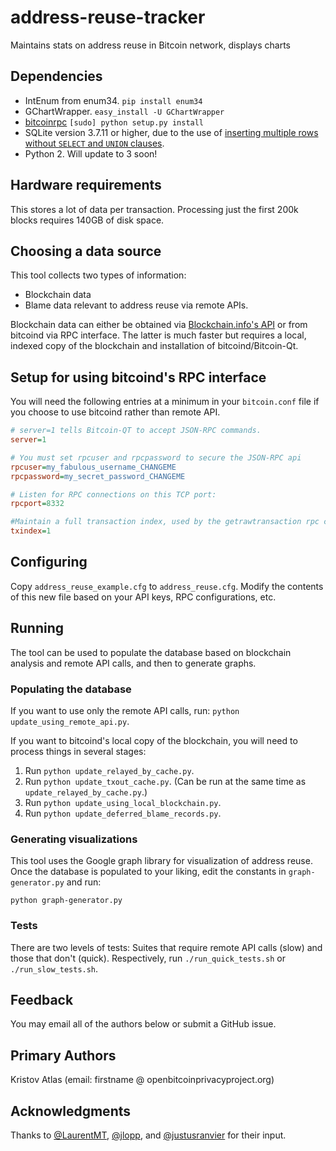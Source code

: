 # address-reuse-tracker
Maintains stats on address reuse in Bitcoin network, displays charts

## Dependencies

* IntEnum from enum34. `pip install enum34`
* GChartWrapper. `easy_install -U GChartWrapper`
* [bitcoinrpc](https://github.com/jgarzik/python-bitcoinrpc) `[sudo] python setup.py install`
* SQLite version 3.7.11 or higher, due to the use of [inserting multiple rows without `SELECT` and `UNION` clauses](http://stackoverflow.com/questions/1609637/is-it-possible-to-insert-multiple-rows-at-a-time-in-an-sqlite-database).
* Python 2. Will update to 3 soon!

## Hardware requirements

This stores a lot of data per transaction. Processing just the first 200k blocks requires 140GB of disk space.

## Choosing a data source

This tool collects two types of information:
* Blockchain data
* Blame data relevant to address reuse via remote APIs.

Blockchain data can either be obtained via [Blockchain.info's API](https://blockchain.info/api) or from bitcoind via RPC interface. The latter is much faster but requires a local, indexed copy of the blockchain and installation of bitcoind/Bitcoin-Qt.

## Setup for using bitcoind's RPC interface

You will need the following entries at a minimum in your `bitcoin.conf` file if you choose to use bitcoind rather than remote API.

```ini
# server=1 tells Bitcoin-QT to accept JSON-RPC commands.
server=1

# You must set rpcuser and rpcpassword to secure the JSON-RPC api
rpcuser=my_fabulous_username_CHANGEME
rpcpassword=my_secret_password_CHANGEME

# Listen for RPC connections on this TCP port:
rpcport=8332

#Maintain a full transaction index, used by the getrawtransaction rpc call (default: 0)
txindex=1
```

## Configuring

Copy `address_reuse_example.cfg` to `address_reuse.cfg`. Modify the contents of this new file based on your API keys, RPC configurations, etc.

## Running

The tool can be used to populate the database based on blockchain analysis and remote API calls, and then to generate graphs.

### Populating the database

If you want to use only the remote API calls, run: `python update_using_remote_api.py`.

If you want to bitcoind's local copy of the blockchain, you will need to process things in several stages:

1. Run `python update_relayed_by_cache.py`.
2. Run `python update_txout_cache.py`. (Can be run at the same time as `update_relayed_by_cache.py`.)
3. Run `python update_using_local_blockchain.py`.
4. Run `python update_deferred_blame_records.py`.

### Generating visualizations

This tool uses the Google graph library for visualization of address reuse. Once the database is populated to your liking, edit the constants in `graph-generator.py` and run:

`python graph-generator.py`

### Tests

There are two levels of tests: Suites that require remote API calls (slow) and those that don't (quick). Respectively, run `./run_quick_tests.sh` or `./run_slow_tests.sh`.

## Feedback

You may email all of the authors below or submit a GitHub issue.

## Primary Authors

Kristov Atlas (email: firstname @ openbitcoinprivacyproject.org)

## Acknowledgments

Thanks to [@LaurentMT](https://github.com/LaurentMT), [@jlopp](https://github.com/jlopp), and [@justusranvier](https://github.com/justusranvier) for their input.
